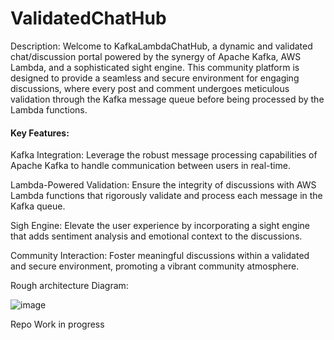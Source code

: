 # ValidatedChatHub
Description:
Welcome to KafkaLambdaChatHub, a dynamic and validated chat/discussion portal powered by the synergy of Apache Kafka, AWS Lambda, and a sophisticated sight engine. This community platform is designed to provide a seamless and secure environment for engaging discussions, where every post and comment undergoes meticulous validation through the Kafka message queue before being processed by the Lambda functions.

#### Key Features:

Kafka Integration: Leverage the robust message processing capabilities of Apache Kafka to handle communication between users in real-time.

Lambda-Powered Validation: Ensure the integrity of discussions with AWS Lambda functions that rigorously validate and process each message in the Kafka queue.

Sigh Engine: Elevate the user experience by incorporating a sight engine that adds sentiment analysis and emotional context to the discussions.

Community Interaction: Foster meaningful discussions within a validated and secure environment, promoting a vibrant community atmosphere.

Rough architecture Diagram:

![image](https://github.com/YashGunjal/ValidatedChatHub/assets/19729886/f033c504-e276-4b1b-aa5f-1fd6985a00f0)


Repo Work in progress
